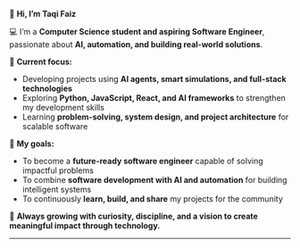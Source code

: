 
👋 **Hi, I’m Taqi Faiz**

💻 I’m a **Computer Science student and aspiring Software Engineer**, passionate about **AI, automation, and building real-world solutions**.

🚀 **Current focus:**

* Developing projects using **AI agents, smart simulations, and full-stack technologies**
* Exploring **Python, JavaScript, React, and AI frameworks** to strengthen my development skills
* Learning **problem-solving, system design, and project architecture** for scalable software

🎯 **My goals:**

* To become a **future-ready software engineer** capable of solving impactful problems
* To combine **software development with AI and automation** for building intelligent systems
* To continuously **learn, build, and share** my projects for the community

🌱 **Always growing with curiosity, discipline, and a vision to create meaningful impact through technology.**

---
